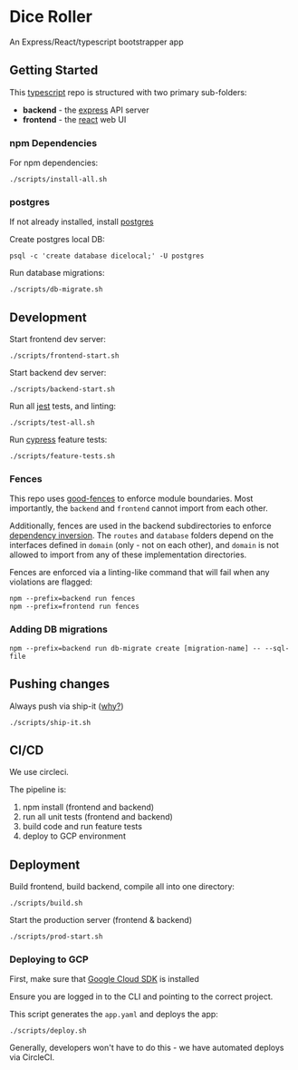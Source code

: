 # Dice Roller

An Express/React/typescript bootstrapper app

## Getting Started

This [typescript](https://www.typescriptlang.org/) repo is structured with two primary sub-folders:

 - **backend** - the [express](https://expressjs.com/) API server
 - **frontend** - the [react](https://reactjs.org/) web UI
 
### npm Dependencies

For npm dependencies:
```shell script
./scripts/install-all.sh
```

### postgres

If not already installed, install [postgres](https://www.postgresql.org/)

Create postgres local DB:
```shell script
psql -c 'create database dicelocal;' -U postgres
```

Run database migrations:
```shell script
./scripts/db-migrate.sh
```

## Development

Start frontend dev server:
```shell script
./scripts/frontend-start.sh
```

Start backend dev server:
```shell script
./scripts/backend-start.sh
```

Run all [jest](https://jestjs.io/) tests, and linting:
```shell script
./scripts/test-all.sh
```

Run [cypress](https://www.cypress.io/) feature tests:
```shell script
./scripts/feature-tests.sh
```

### Fences

This repo uses [good-fences](https://github.com/smikula/good-fences) to enforce module boundaries.
Most importantly, the `backend` and `frontend` cannot import from each other.

Additionally, fences are used in the backend subdirectories to enforce [dependency inversion](https://en.wikipedia.org/wiki/Dependency_inversion_principle).
The `routes` and `database` folders depend on the interfaces defined in `domain` (only - not on each other), and `domain` is not allowed to
import from any of these implementation directories.

Fences are enforced via a linting-like command that will fail when any violations are flagged:

```shell script
npm --prefix=backend run fences
npm --prefix=frontend run fences
```

### Adding DB migrations

```shell script
npm --prefix=backend run db-migrate create [migration-name] -- --sql-file
```

## Pushing changes

Always push via ship-it ([why?](https://medium.com/@AnneLoVerso/ship-it-a-humble-script-for-low-risk-deployment-1b8ba99994f7))
```shell script
./scripts/ship-it.sh
```

## CI/CD

We use circleci.

The pipeline is:
1. npm install (frontend and backend)
1. run all unit tests (frontend and backend)
1. build code and run feature tests
1. deploy to GCP environment

## Deployment

Build frontend, build backend, compile all into one directory:
```shell script
./scripts/build.sh
```

Start the production server (frontend & backend)
```shell script
./scripts/prod-start.sh
```

### Deploying to GCP

First, make sure that [Google Cloud SDK](https://cloud.google.com/sdk/install) is installed

Ensure you are logged in to the CLI and pointing to the correct project.

This script generates the `app.yaml` and deploys the app:
```shell script
./scripts/deploy.sh
```

Generally, developers won't have to do this - we have automated deploys via CircleCI.